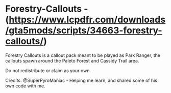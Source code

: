 # Forestry-Callouts - (https://www.lcpdfr.com/downloads/gta5mods/scripts/34663-forestry-callouts/)

Forestry Callouts is a callout pack meant to be played as Park Ranger, the callouts spawn around the Paleto Forest and Cassidy Trail area. 

Do not redistribute or claim as your own.

Credits:
@SuperPyroManiac - Helping me learn, and shared some of his own code with me.

